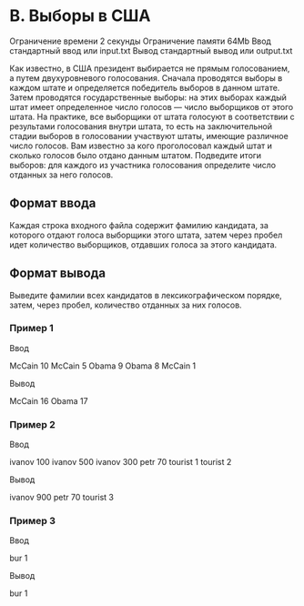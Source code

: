 # B. Выборы в США

Ограничение времени 2 секунды
Ограничение памяти 64Mb
Ввод стандартный ввод или input.txt
Вывод стандартный вывод или output.txt

Как известно, в США президент выбирается не прямым голосованием, а путем двухуровневого голосования. Сначала проводятся выборы в каждом штате и определяется победитель выборов в данном штате. Затем проводятся государственные выборы: на этих выборах каждый штат имеет определенное число голосов — число выборщиков от этого штата. На практике, все выборщики от штата голосуют в соответствии с результами голосования внутри штата, то есть на заключительной стадии выборов в голосовании участвуют штаты, имеющие различное число голосов. Вам известно за кого проголосовал каждый штат и сколько голосов было отдано данным штатом. Подведите итоги выборов: для каждого из участника голосования определите число отданных за него голосов.

## Формат ввода

Каждая строка входного файла содержит фамилию кандидата, за которого отдают голоса выборщики этого штата, затем через пробел идет количество выборщиков, отдавших голоса за этого кандидата.

## Формат вывода

Выведите фамилии всех кандидатов в лексикографическом порядке, затем, через пробел, количество отданных за них голосов.

### Пример 1

Ввод

McCain 10
McCain 5
Obama 9
Obama 8
McCain 1

Вывод

McCain 16
Obama 17

### Пример 2

Ввод

ivanov 100
ivanov 500
ivanov 300
petr 70
tourist 1
tourist 2

Вывод

ivanov 900
petr 70
tourist 3

### Пример 3

Ввод

bur 1

Вывод

bur 1
